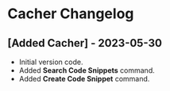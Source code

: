 # Cacher Changelog

## [Added Cacher] - 2023-05-30

- Initial version code.
- Added **Search Code Snippets** command.
- Added **Create Code Snippet** command.
